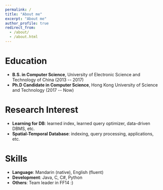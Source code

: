 ```yaml
---
permalink: /
title: "About me"
excerpt: "About me"
author_profile: true
redirect_from: 
  - /about/
  - /about.html
---
```


Education
======
* **B.S. in Computer Science**, University of Electronic Science and Technology of China (2013 -- 2017)
* **Ph.D Candidate in Computer Science**, Hong Kong University of Science and Technology (2017 -- Now)

Research Interest
======
* **Learning for DB**: learned index, learned query optimizer, data-driven DBMS, etc.
* **Spatial-Temporal Database**: indexing, query processing, applications, etc.
  
Skills
======
* **Language**: Mandarin (native), English (fluent)
* **Development**: Java, C, C#, Python
* **Others**: Team leader in FF14 :)
